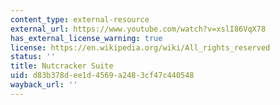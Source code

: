```yaml
---
content_type: external-resource
external_url: https://www.youtube.com/watch?v=xslI86VqX78
has_external_license_warning: true
license: https://en.wikipedia.org/wiki/All_rights_reserved
status: ''
title: Nutcracker Suite
uid: d83b378d-ee1d-4569-a248-3cf47c440548
wayback_url: ''
---
```

